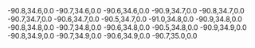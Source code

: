 <?xml version="1.0" encoding="UTF-8" standalone="yes"?>
<GridSourceSet id="-1" name="Marianna Source Zone" weight="0.5">
  <!-- This model is an example and for review purposes only -->
  <!-- Original source file: Marianna_RLME_2014.670.in -->
  <Settings>
    <DefaultMfds>
      <IncrementalMfd floats="false" m="6.7" rate="0.0" type="SINGLE" weight="0.15"/>
      <IncrementalMfd floats="false" m="6.9" rate="0.0" type="SINGLE" weight="0.2"/>
      <IncrementalMfd floats="false" m="7.1" rate="0.0" type="SINGLE" weight="0.2"/>
      <IncrementalMfd floats="false" m="7.3" rate="0.0" type="SINGLE" weight="0.2"/>
      <IncrementalMfd floats="false" m="7.5" rate="0.0" type="SINGLE" weight="0.2"/>
      <IncrementalMfd floats="false" m="7.7" rate="0.0" type="SINGLE" weight="0.05"/>
    </DefaultMfds>
    <SourceProperties focalMechMap="[STRIKE_SLIP:1.0,NORMAL:0.0,REVERSE:0.0]" magDepthMap="[10.0::[5.0:1.0]]" maxDepth="22.0" ruptureScaling="NSHM_POINT_WC94_LENGTH" strike="45.0"/>
  </Settings>
  <Nodes>
    <Node rate="1.8633858e-05" type="SINGLE">-90.8,34.6,0.0</Node>
    <Node rate="1.8633858e-05" type="SINGLE">-90.7,34.6,0.0</Node>
    <Node rate="1.8633858e-05" type="SINGLE">-90.6,34.6,0.0</Node>
    <Node rate="1.8611407e-05" type="SINGLE">-90.9,34.7,0.0</Node>
    <Node rate="1.8611407e-05" type="SINGLE">-90.8,34.7,0.0</Node>
    <Node rate="1.8611407e-05" type="SINGLE">-90.7,34.7,0.0</Node>
    <Node rate="1.8611407e-05" type="SINGLE">-90.6,34.7,0.0</Node>
    <Node rate="1.8611407e-05" type="SINGLE">-90.5,34.7,0.0</Node>
    <Node rate="1.8588882e-05" type="SINGLE">-91.0,34.8,0.0</Node>
    <Node rate="1.8588882e-05" type="SINGLE">-90.9,34.8,0.0</Node>
    <Node rate="1.8588882e-05" type="SINGLE">-90.8,34.8,0.0</Node>
    <Node rate="1.8588882e-05" type="SINGLE">-90.7,34.8,0.0</Node>
    <Node rate="1.8588882e-05" type="SINGLE">-90.6,34.8,0.0</Node>
    <Node rate="1.8588882e-05" type="SINGLE">-90.5,34.8,0.0</Node>
    <Node rate="1.8566301e-05" type="SINGLE">-90.9,34.9,0.0</Node>
    <Node rate="1.8566301e-05" type="SINGLE">-90.8,34.9,0.0</Node>
    <Node rate="1.8566301e-05" type="SINGLE">-90.7,34.9,0.0</Node>
    <Node rate="1.8566301e-05" type="SINGLE">-90.6,34.9,0.0</Node>
    <Node rate="1.8543667e-05" type="SINGLE">-90.7,35.0,0.0</Node>
  </Nodes>
</GridSourceSet>
